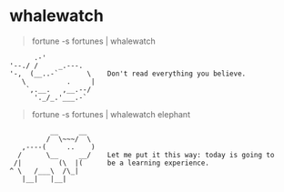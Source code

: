 whalewatch
==========

> fortune -s fortunes | whalewatch

          .-'                                                  
    '--./ /     _.---.                                         
    '-,  (__..-`       \    Don't read everything you believe. 
       \          .     |                                      
        `,.__.   ,__.--/                                       
          '._/_.'___.-`  


> fortune -s fortunes | whalewatch elephant

              __     __                                               
             /  \~~~/  \                                              
       ,----(     ..    )                                             
      /      \__     __/    Let me put it this way: today is going to 
     /|         (\  |(      be a learning experience.                 
    ^ \   /___\  /\_|                                                 
       |__|   |__|         